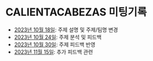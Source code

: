 # CALIENTACABEZAS 미팅기록

- [2023년 10월 18일](./2023-10-18.md): 주제 설명 및 주제/팀명 변경
- [2023년 10월 24일](./2023-10-24.md): 주제 분석 및 피드백
- [2023년 10월 30일](./2023-10-30.md): 주제 피드백 반영
- [2023년 11월 15일](./2023-10-30.md): 추가 피드백 관련
